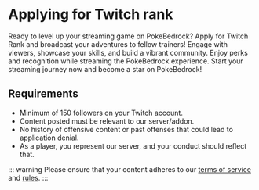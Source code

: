 # Applying for Twitch rank

Ready to level up your streaming game on PokeBedrock? Apply for Twitch Rank and broadcast your adventures to fellow trainers! Engage with viewers, showcase your skills, and build a vibrant community. Enjoy perks and recognition while streaming the PokeBedrock experience. Start your streaming journey now and become a star on PokeBedrock!

## Requirements
* Minimum of 150 followers on your Twitch account.
* Content posted must be relevant to our server/addon.
* No history of offensive content or past offenses that could lead to application denial.
* As a player, you represent our server, and your conduct should reflect that.

::: warning
Please ensure that your content adheres to our [terms of service](https://pokebedrock.com/terms) and [rules](/en/rules/general.md).
:::